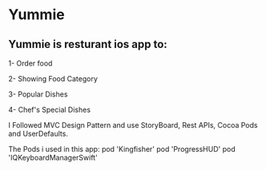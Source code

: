 # Yummie

## Yummie is resturant ios app to:

1- Order food

2- Showing Food Category

3- Popular Dishes

4- Chef's Special Dishes

I Followed MVC Design Pattern and use StoryBoard, Rest APIs, Cocoa Pods and UserDefaults.

The Pods i used in this app:
 pod 'Kingfisher'
 pod 'ProgressHUD'
 pod 'IQKeyboardManagerSwift'
